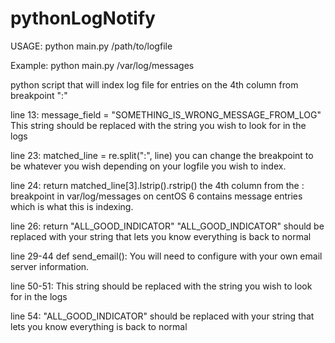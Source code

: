 # pythonLogNotify

USAGE:
python main.py /path/to/logfile

Example:
python main.py /var/log/messages

python script that will index log file for entries on the  4th column from breakpoint ":"

line 13: message_field = "SOMETHING_IS_WRONG_MESSAGE_FROM_LOG"
This string should be replaced with the string you wish to look for in the logs

line 23: matched_line = re.split(":", line)
you can change the breakpoint to be whatever you wish depending on your logfile you wish to index.

line 24: return matched_line[3].lstrip().rstrip()
the 4th column from the : breakpoint in var/log/messages on centOS 6 contains message entries which is what this is indexing.

line 26: return "ALL_GOOD_INDICATOR"
"ALL_GOOD_INDICATOR" should be replaced with your string that lets you know everything is back to normal

line 29-44 def send_email():
You will need to configure with your own email server information.

line 50-51:
This string should be replaced with the string you wish to look for in the logs

line 54:
"ALL_GOOD_INDICATOR" should be replaced with your string that lets you know everything is back to normal
